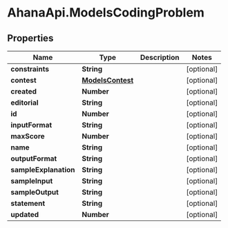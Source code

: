 # AhanaApi.ModelsCodingProblem

## Properties
Name | Type | Description | Notes
------------ | ------------- | ------------- | -------------
**constraints** | **String** |  | [optional] 
**contest** | [**ModelsContest**](ModelsContest.md) |  | [optional] 
**created** | **Number** |  | [optional] 
**editorial** | **String** |  | [optional] 
**id** | **Number** |  | [optional] 
**inputFormat** | **String** |  | [optional] 
**maxScore** | **Number** |  | [optional] 
**name** | **String** |  | [optional] 
**outputFormat** | **String** |  | [optional] 
**sampleExplanation** | **String** |  | [optional] 
**sampleInput** | **String** |  | [optional] 
**sampleOutput** | **String** |  | [optional] 
**statement** | **String** |  | [optional] 
**updated** | **Number** |  | [optional] 


